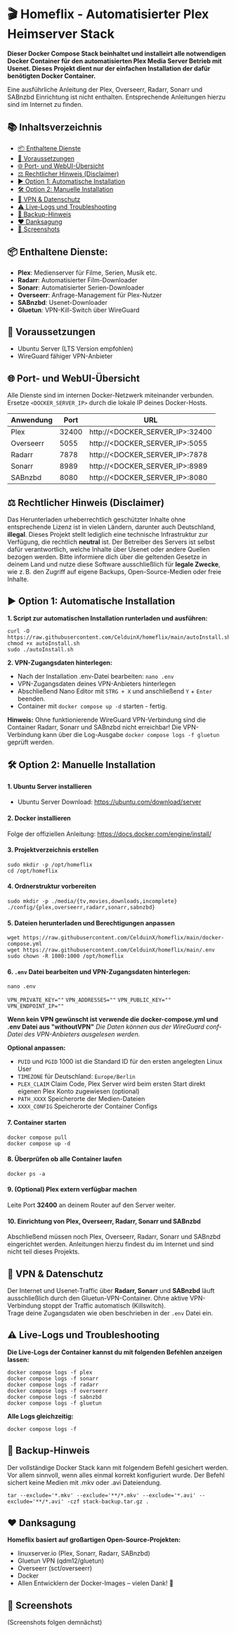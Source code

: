 
# 🎬 Homeflix - Automatisierter Plex Heimserver Stack

**Dieser Docker Compose Stack beinhaltet und installeirt alle notwendigen Docker Container für den automatisierten Plex Media Server Betrieb mit Usenet. Dieses Projekt dient nur der einfachen Installation der dafür benötigten Docker Container.**

Eine ausführliche Anleitung der Plex, Overseerr, Radarr, Sonarr und SABnzbd Einrichtung ist nicht enthalten. Entsprechende Anleitungen hierzu sind im Internet zu finden.

## 📚 Inhaltsverzeichnis
- [📦 Enthaltene Dienste](#-enthaltene-dienste)
- [📝 Voraussetzungen](#-voraussetzungen)
- [🌐 Port- und WebUI-Übersicht](#-port--und-webui-übersicht)
- [⚖️ Rechtlicher Hinweis (Disclaimer)](#️-rechtlicher-hinweis-disclaimer)
- [▶️ Option 1: Automatische Installation](#️-option-1-automatische-installation)
- [🛠️ Option 2: Manuelle Installation](#️-option-2-manuelle-installation)
- [🔐 VPN & Datenschutz](#-vpn--datenschutz)
- [⚠️ Live-Logs und Troubleshooting](#️-live-logs-und-troubleshooting)
- [🔁 Backup-Hinweis](#-backup-hinweis)
- [❤️ Danksagung](#️-danksagung)
- [📸 Screenshots](#-screenshots)

## 📦 Enthaltene Dienste:
 - **Plex**: Medienserver für Filme, Serien, Musik etc.
 - **Radarr**: Automatisierter Film-Downloader
 - **Sonarr**: Automatisierter Serien-Downloader
 - **Overseerr**: Anfrage-Management für Plex-Nutzer
 - **SABnzbd**: Usenet-Downloader
 - **Gluetun**: VPN-Kill-Switch über WireGuard

## 📝 Voraussetzungen
- Ubuntu Server (LTS Version empfohlen)
- WireGuard fähiger VPN-Anbieter

## 🌐 Port- und WebUI-Übersicht
Alle Dienste sind im internen Docker-Netzwerk miteinander verbunden.  
Ersetze `<DOCKER_SERVER_IP>` durch die lokale IP deines Docker-Hosts.

| Anwendung| Port | URL |
| :---------------- | ------ | ---- |
|Plex|32400|http://<DOCKER_SERVER_IP>:32400|
|Overseerr|5055|http://<DOCKER_SERVER_IP>:5055|
|Radarr|7878|http://<DOCKER_SERVER_IP>:7878|
|Sonarr|8989|http://<DOCKER_SERVER_IP>:8989|
|SABnzbd|8080|http://<DOCKER_SERVER_IP>:8080|

## ⚖️ Rechtlicher Hinweis (Disclaimer)
Das Herunterladen urheberrechtlich geschützter Inhalte ohne entsprechende Lizenz ist in vielen Ländern, darunter auch Deutschland, **illegal**. Dieses Projekt stellt lediglich eine technische Infrastruktur zur Verfügung, die rechtlich **neutral** ist. Der Betreiber des Servers ist selbst dafür verantwortlich, welche Inhalte über Usenet oder andere Quellen bezogen werden. Bitte informiere dich über die geltenden Gesetze in deinem Land und nutze diese Software ausschließlich für **legale Zwecke**, wie z. B. den Zugriff auf eigene Backups, Open-Source-Medien oder freie Inhalte.

## ▶️ Option 1: Automatische Installation
**1. Script zur automatischen Installation runterladen und ausführen:**

    curl -O https://raw.githubusercontent.com/CelduinX/homeflix/main/autoInstall.sh
    chmod +x autoInstall.sh
    sudo ./autoInstall.sh

 
**2. VPN-Zugangsdaten hinterlegen:**
- Nach der Installation .env-Datei bearbeiten: `nano .env`
- VPN-Zugangsdaten deines VPN-Anbieters hinterlegen
- Abschließend Nano Editor mit `STRG + X` und anschließend `Y` + `Enter` beenden.
- Container mit `docker compose up -d` starten - fertig.

**Hinweis:**
Ohne funktionierende WireGuard VPN-Verbindung sind die Container Radarr, Sonarr und SABnzbd nicht erreichbar!
Die VPN-Verbindung kann über die Log-Ausgabe `docker compose logs -f gluetun` geprüft werden.

## 🛠️ Option 2: Manuelle Installation
#### 1. Ubuntu Server installieren
- Ubuntu Server Download: https://ubuntu.com/download/server

#### 2. Docker installieren
Folge der offiziellen Anleitung:  https://docs.docker.com/engine/install/

#### 3. Projektverzeichnis erstellen
    sudo mkdir -p /opt/homeflix
    cd /opt/homeflix

#### 4. Ordnerstruktur vorbereiten
    sudo mkdir -p ./media/{tv,movies,downloads,incomplete} ./config/{plex,overseerr,radarr,sonarr,sabnzbd}  

#### 5. Dateien herunterladen und Berechtigungen anpassen
    wget https://raw.githubusercontent.com/CelduinX/homeflix/main/docker-compose.yml
    wget https://raw.githubusercontent.com/CelduinX/homeflix/main/.env
    sudo chown -R 1000:1000 /opt/homeflix

#### 6. `.env` Datei bearbeiten und VPN-Zugangsdaten hinterlegen:

    nano .env

`VPN_PRIVATE_KEY=""` 
`VPN_ADDRESSES=""` 
`VPN_PUBLIC_KEY=""` 
`VPN_ENDPOINT_IP=""` 

**Wenn kein VPN gewünscht ist verwende die docker-compose.yml und .env Datei aus "withoutVPN"**
*Die Daten können aus der WireGuard conf-Datei des VPN-Anbieters ausgelesen werden.*

**Optional anpassen:**
- `PUID` und `PGID` 1000 ist die Standard ID für den ersten angelegten Linux User
- `TIMEZONE` für Deutschland: `Europe/Berlin` 
- `PLEX_CLAIM` Claim Code, Plex Server wird beim ersten Start direkt eigenen Plex Konto zugewiesen (optional)
- `PATH_XXXX` Speicherorte der Medien-Dateien
- `XXXX_CONFIG` Speicherorte der Container Configs

#### 7. Container starten
    docker compose pull  
    docker compose up -d

#### 8. Überprüfen ob alle Container laufen
    docker ps -a

#### 9. (Optional) Plex extern verfügbar machen
Leite Port **32400** an deinem Router auf den Server weiter.  

#### 10. Einrichtung von Plex, Overseerr, Radarr, Sonarr und SABnzbd
Abschließend müssen noch Plex, Overseerr, Radarr, Sonarr und SABnzbd eingerichtet werden. 
Anleitungen hierzu findest du im Internet und sind nicht teil dieses Projekts.

## 🔐 VPN & Datenschutz

Der Internet und Usenet-Traffic über **Radarr, Sonarr** und **SABnzbd** läuft ausschließlich durch den Gluetun-VPN-Container. Ohne aktive VPN-Verbindung stoppt der Traffic automatisch (Killswitch).  
Trage deine Zugangsdaten wie oben beschrieben in der `.env` Datei ein.

## ⚠️ Live-Logs und Troubleshooting

**Die Live-Logs der Container kannst du mit folgenden Befehlen anzeigen lassen:**

    docker compose logs -f plex  
    docker compose logs -f sonarr  
    docker compose logs -f radarr  
    docker compose logs -f overseerr  
    docker compose logs -f sabnzbd  
    docker compose logs -f gluetun

**Alle Logs gleichzeitig:**

    docker compose logs -f

## 🔁 Backup-Hinweis
Der vollständige Docker Stack kann mit folgendem Befehl gesichert werden. Vor allem sinnvoll, wenn alles einmal korrekt konfiguriert wurde. Der Befehl sichert keine Medien mit .mkv oder .avi Dateiendung.

    tar --exclude='*.mkv' --exclude='**/*.mkv' --exclude='*.avi' --exclude='**/*.avi' -czf stack-backup.tar.gz .

## ❤️ Danksagung

**Homeflix basiert auf großartigen Open-Source-Projekten:**
-   linuxserver.io (Plex, Sonarr, Radarr, SABnzbd)   
-   Gluetun VPN (qdm12/gluetun)
-   Overseerr (sct/overseerr)
-   Docker
-   Allen Entwicklern der Docker-Images – vielen Dank! 🙏
    
## 📸 Screenshots

(Screenshots folgen demnächst)
